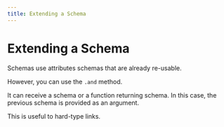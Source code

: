 ```yaml
---
title: Extending a Schema
---
```


# Extending a Schema

Schemas use attributes schemas that are already re-usable.

However, you can use the `.and` method.

It can receive a schema or a function returning schema. In this case, the previous schema is provided as an argument.

This is useful to hard-type links.
